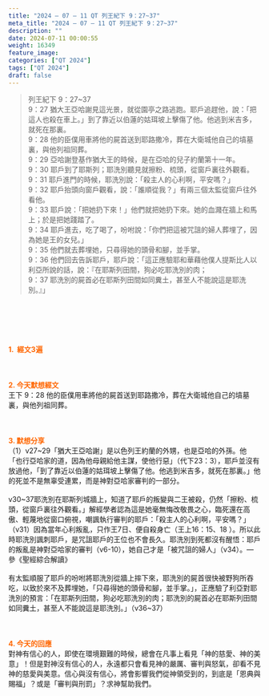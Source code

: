 ```yaml
---
title: "2024 – 07 – 11 QT 列王紀下 9：27~37"
meta_title: "2024 – 07 – 11 QT 列王紀下 9：27~37"
description: ""
date: 2024-07-11 00:00:55
weight: 16349
feature_image: 
categories: ["QT 2024"]
tags: ["QT 2024"]
draft: false
---
```


<blockquote>列王紀下 9：27~37<br />
9：27 猶大王亞哈謝見這光景，就從園亭之路逃跑。耶戶追趕他，說：「把這人也殺在車上。」到了靠近以伯蓮的姑珥坡上擊傷了他。他逃到米吉多，就死在那裏。<br />
9：28 他的臣僕用車將他的屍首送到耶路撒冷，葬在大衛城他自己的墳墓裏，與他列祖同葬。<br />
9：29 亞哈謝登基作猶大王的時候，是在亞哈的兒子約蘭第十一年。<br />
9：30 耶戶到了耶斯列；耶洗別聽見就擦粉、梳頭，從窗戶裏往外觀看。<br />
9：31 耶戶進門的時候，耶洗別說：「殺主人的心利啊，平安嗎？」<br />
9：32 耶戶抬頭向窗戶觀看，說：「誰順從我？」有兩三個太監從窗戶往外看他。<br />
9：33 耶戶說：「把她扔下來！」他們就把她扔下來。她的血濺在牆上和馬上；於是把她踐踏了。<br />
9：34 耶戶進去，吃了喝了，吩咐說：「你們把這被咒詛的婦人葬埋了，因為她是王的女兒。」<br />
9：35 他們就去葬埋她，只尋得她的頭骨和腳，並手掌。<br />
9：36 他們回去告訴耶戶，耶戶說：「這正應驗耶和華藉他僕人提斯比人以利亞所說的話，說：『在耶斯列田間，狗必吃耶洗別的肉；<br />
9：37 耶洗別的屍首必在耶斯列田間如同糞土，甚至人不能說這是耶洗別。』」</blockquote><br />
&nbsp;<br />
<br />
&nbsp;<br />
<br />
<span style="color: #ff6600;"><strong>1.  經文3遍</strong></span><br />
<br />
&nbsp;<br />
<br />
<span style="color: #ff6600;"><strong>2. 今天默想經文<br />
</strong></span>王下 9：28 他的臣僕用車將他的屍首送到耶路撒冷，葬在大衛城他自己的墳墓裏，與他列祖同葬。<br />
<br />
&nbsp;<br />
<br />
<strong><span style="color: #ff6600;">3. 默想分享<br />
</span></strong>（1）v27~29「猶大王亞哈謝」是以色列王約蘭的外甥，也是亞哈的外孫。他「也行亞哈家的道，因為他母親給他主謀，使他行惡」（代下23：3），耶戶並沒有放過他，「到了靠近以伯蓮的姑珥坡上擊傷了他。他逃到米吉多，就死在那裏。」他的死並不是無辜受連累，而是神對亞哈家審判的一部分。<br />
<br />
v30~37耶洗別在耶斯列城牆上，知道了耶戶的叛變與二王被殺，仍然「擦粉、梳頭，從窗戶裏往外觀看。」解經學者認為這是她毫無悔改敬畏之心，臨死還在高傲、輕蔑地從窗口俯視，嘲諷執行審判的耶戶：「殺主人的心利啊，平安嗎？」（v31）因為當年心利叛亂，只作王7日、便自殺身亡（王上16：15、18 ）。所以此時耶洗別諷刺耶戶，是咒詛耶戶的王位也不會長久。耶洗別到死都沒有醒悟：耶戶的叛亂是神對亞哈家的審判（v6-10），她自己才是「被咒詛的婦人」（v34）。—參《聖經綜合解讀》<br />
<br />
有太監順服了耶戶的吩咐將耶洗別從牆上摔下來，耶洗別的屍首很快被野狗所吞吃，以致於來不及葬埋她，「只尋得她的頭骨和腳，並手掌。」，正應驗了利亞對耶洗別的預言：「在耶斯列田間，狗必吃耶洗別的肉；耶洗別的屍首必在耶斯列田間如同糞土，甚至人不能說這是耶洗別。」（v36~37）<br />
<br />
&nbsp;<br />
<br />
<strong style="font-size: inherit;"><span style="color: #ff6600;">4. 今天的回應<br />
</span></strong>對神有信心的人，即使在環境艱難的時候，總會在凡事上看見「神的慈愛、神的美意」！但是對神沒有信心的人，永遠都只會看見神的嚴厲、審判與怒氣，卻看不見神的慈愛與美意。信心與沒有信心，將會影響我們從神領受到的，到底是「恩典與賜福」？或是「審判與刑罰」？求神幫助我們。<br />
<br />
&nbsp;<br />
<br />
&nbsp;<br />
<br />
&nbsp;<br />
<br />
&nbsp;<br />
<br />
<audio style="display: none;" controls="controls"></audio><br />
<br />
<audio style="display: none;" controls="controls"></audio><br />
<br />
<audio style="display: none;" controls="controls"></audio><br />
<br />
<audio style="display: none;" controls="controls"></audio><br />
<br />
<audio style="display: none;" controls="controls"></audio>
        